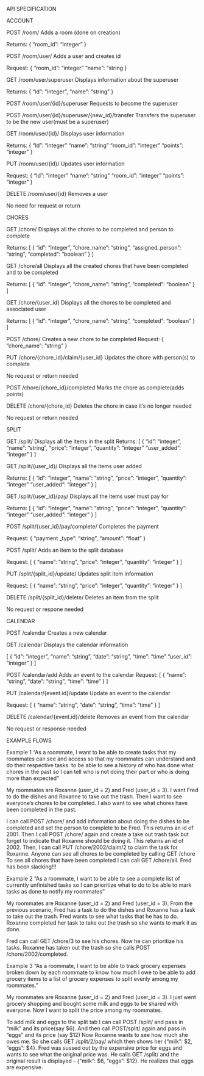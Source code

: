 API SPECIFICATION

ACCOUNT

POST /room/
Adds a room (done on creation)

Returns:
{ 
“room_id”: “integer”
 }

POST /room/user/
Adds a user and creates id

Request:
{
“room_id”: “integer”
“name”: “string
}

GET /room/user/superuser
Displays information about the superuser

Returns:
{
“id”: “integer”,
“name”: “string”
}

POST /room/user/{id}/superuser
Requests to become the superuser

POST /room/user/{id}/superuser/{new_id}/transfer
Transfers the superuser to be the new user(must be a superuser)

GET /room/user/{id}/
Displays user information 

Returns:
{
“Id”: “integer”
“name”: “string”
“room_id”: “integer”
“points”: “integer”
}

PUT /room/user/{id}/
Updates user information

Request:
{
“Id”: “integer”
“name”: “string”
“room_id”: “integer”
“points”: “integer”
}

DELETE /room/user/{id}
Removes a user

No need for request or return


CHORES

GET /chore/
Displays all the chores to be completed and person to complete

Returns:
[
{
“id”: “integer”,
“chore_name”: “string”,
“assigned_person”: “string”,
“completed”: “boolean”
}
]

GET /chore/all
Displays all the created chores that have been completed and to be completed

Returns:
[
{
“id”: “integer”,
“chore_name”: “string”,
“completed”: “boolean”
}
]

GET /chore/{user_id}
Displays all the chores to be completed and associated user

Returns:
[
{
“id”: “integer”,
“chore_name”: “string”,
“completed”: “boolean”
}
]

POST /chore/
Creates a new chore to be completed
Request:
{
“chore_name”: “string”
}

PUT /chore/{chore_id}/claim/{user_id}
Updates the chore with person(s) to complete

No request or return needed

POST /chore/{chore_id}/completed
Marks the chore as complete(adds points)

DELETE  /chore/{chore_id}
Deletes the chore in case it’s no longer needed

No request or return needed


SPLIT

GET /split/
Displays all the items in the split
Returns:
[
{
	“id”: “integer”,
	“name”: “string”,
	“price”: “integer”,
	“quantity”: “integer”
	“user_added”: “integer”
}
]

GET /split/{user_id}/
Displays all the items user added

Returns:
[
{
	“id”: “integer”,
	“name”: “string”,
	“price”: “integer”,
	“quantity”: “integer”
	“user_added”: “integer”
}
]

GET /split/{user_id}/pay/
Displays all the items user must pay for

Returns:
[
{
	“id”: “integer”,
	“name”: “string”,
	“price”: “integer”,
	“quantity”: “integer”
	“user_added”: “integer”
}
]

POST /split/{user_id}/pay/complete/
Completes the payment

Request:
{
“payment _type”: “string”,
“amount”: “float”
}

POST /split/
Adds an item to the split database

Request:
[
{
	“name”: “string”,
	“price”: “integer”,
	“quantity”: “integer”
}
]

PUT /split/{split_id}/update/
Updates split item information

Request:
[
{
	“name”: “string”,
	“price”: “integer”,
	“quantity”: “integer”
}
]

DELETE  /split/{split_id}/delete/
Deletes an item from the split

No request or respone needed


CALENDAR

POST /calendar
Creates a new calendar

GET /calendar
Displays the calendar information

[
{
	“id”: “integer”,
	“name”: “string”,
	“date”: “string”,
	“time”: “time”
	“user_id”: “integer”
}
]

POST /calendar/add
Adds an event to the calendar
Request:
[
{
	“name”: “string”,
	“date”: “string”,
	“time”: “time”
}
]

PUT /calendar/{event.id}/update
Update an event to the calendar

Request:
[
{
	“name”: “string”,
	“date”: “string”,
	“time”: “time”
}
]

DELETE /calendar/{event.id}/delete
Removes an event from the calendar

No request or response needed

EXAMPLE FLOWS

Example 1
“As a roommate, I want to be able 
to create tasks that my roommates can see and access so that my roommates can understand and do their respective tasks.
to be able to see a history of who has done what chores in the past so I can tell who is not doing their part or who is doing more than expected”

My roommates are Roxanne (user_id = 2) and Fred (user_id = 3). I want Fred to do the dishes and Roxanne to take out the trash. Then I want to see everyone’s chores to be completed. I also want to see what chores have been completed in the past.

I can call POST /chore/ and add information about doing the dishes to be completed and set the person to complete to be Fred. This returns an id of 2001.
Then I call POST /chore/ again and create a take out trash task but forget to indicate that Roxanne should be doing it. This returns an id of 2002.
Then, I can call PUT /chore/2002/claim/2 to claim the task for Roxanne.
Anyone can see all chores to be completed by calling GET /chore
To see all chores that have been completed I can call GET /chore/all. Fred has been slacking!!!


Example 2
“As a roommate, I want to be able 
to see a complete list of currently unfinished tasks so I can prioritize what to do
to be able to mark tasks as done to notify my roommates”

My roommates are Roxanne (user_id = 2) and Fred (user_id = 3). From the previous scenario, Fred has a task to do the dishes and Roxanne has a task to take out the trash. Fred wants to see what tasks that he has to do. Roxanne completed her task to take out the trash so she wants to mark it as done.  

Fred can call GET /chore/3 to see his chores. Now he can prioritize his tasks. 
Roxanne has taken out the trash so she calls POST /chore/2002/completed. 

Example 3
“As a roommate, I want 
to be able to track grocery expenses broken down by each roommate to know how much I owe
to be able to add grocery items to a list of grocery expenses to split evenly among my roommates.”

My roommates are Roxanne (user_id = 2) and Fred (user_id = 3). I just went grocery shopping and bought some milk and eggs to be shared with everyone. Now I want to split the price among my roommates. 

To add milk and eggs to the split tab I can call POST /split/ and pass in “milk” and its price(say $6). And then call POST/split/ again and pass in “eggs” and its price (say $12)
Now Roxanne wants to see how much she owes me. So she calls GET /split/2/pay/ which then shows her {“milk”: $2, “eggs”: $4}. 
Fred was sussed out by the expensive price for eggs and wants to see what the original price was. He calls GET /split/ and the original result is displayed - {“milk”: $6, “eggs”: $12}. He realizes that eggs are expensive. 
